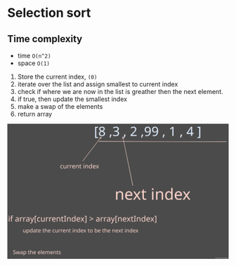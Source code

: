 # Selection sort

## Time complexity

- time `O(n^2)`
- space `O(1)`

1. Store the current index, `(0)`
2. iterate over the list and assign smallest to current index
3. check if where we are now in the list is greather then the next element.
4. if true, then update the smallest index
5. make a swap of the elements
6. return array

<img src="selection-sort.svg" />
